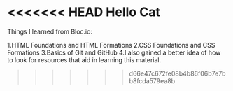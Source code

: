 <<<<<<< HEAD
Hello Cat
=======
Things I learned from Bloc.io:

1.HTML Foundations and HTML Formations
2.CSS Foundations and CSS Formations
3.Basics of Git and GitHub
4.I also gained a better idea of how to look for resources that aid in learning this material.
>>>>>>> d66e47c672fe08b4b86f06b7e7bb8fcda579ea8b
